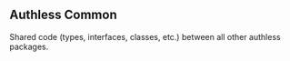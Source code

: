 ## Authless Common

Shared code (types, interfaces, classes, etc.) between all other authless packages.
